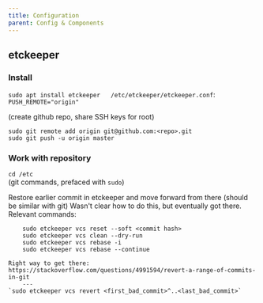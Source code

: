 ```yaml
---
title: Configuration
parent: Config & Components
---
```


## etckeeper

### Install

`sudo apt install etckeeper  
/etc/etckeeper/etckeeper.conf`: `PUSH_REMOTE="origin"`

\(create github repo, share SSH keys for root\)

```text
sudo git remote add origin git@github.com:<repo>.git
sudo git push -u origin master
```

### Work with repository

`cd /etc`  
\(git commands, prefaced with `sudo`\)  

Restore earlier commit in etckeeper and move forward from there (should be similar with git)
  Wasn't clear how to do this, but eventually got there. Relevant commands:
```
    sudo etckeeper vcs reset --soft <commit hash>
    sudo etckeeper vcs clean --dry-run
    sudo etckeeper vcs rebase -i
    sudo etckeeper vcs rebase --continue
```
	Right way to get there:
    https://stackoverflow.com/questions/4991594/revert-a-range-of-commits-in-git
		---
    `sudo etckeeper vcs revert <first_bad_commit>^..<last_bad_commit>`
